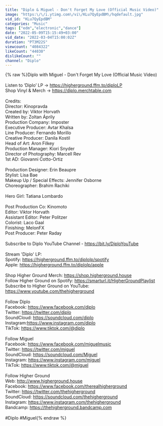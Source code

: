```yaml
---
title: "Diplo & Miguel - Don't Forget My Love (Official Music Video)"
image: "https:\/\/i.ytimg.com\/vi\/KLu7QyEpdBM\/hqdefault.jpg"
vid_id: "KLu7QyEpdBM"
categories: "Music"
tags: ["edm","electronic","dance"]
date: "2022-05-09T15:15:49+03:00"
vid_date: "2022-03-04T15:00:02Z"
duration: "PT3M22S"
viewcount: "4084322"
likeCount: "44030"
dislikeCount: ""
channel: "Diplo"
---
```

{% raw %}Diplo with Miguel - Don't Forget My Love (Official Music Video)<br /><br />Listen to ‘Diplo’ LP → <a rel="nofollow" target="blank" href="https://higherground.ffm.to/diploLP">https://higherground.ffm.to/diploLP</a><br />Shop Vinyl &amp; Merch → <a rel="nofollow" target="blank" href="https://diplo.merchtable.com">https://diplo.merchtable.com</a><br /><br />Credits: <br />Director: Kinopravda<br />Created by: Viktor Horvath<br />Written by: Zoltan Áprily <br />Production Company: Imposter<br />Executive Producer: Avtar Khalsa<br />Line Producer: Fernando Morillo<br />Creative Producer: Danila Kostil <br />Head of Art: Aron Filkey<br />Production Manager: Kiori Snyder<br />Director of Photography: Marcell Rev<br />1st AD: Giovanni Cotto-Ortiz<br /><br />Production Designer: Erin Beaupre<br />Stylist: Lisa Bae<br />Makeup Up / Special Effects: Jennifer Osborne<br />Choreographer: Brahim Rachiki<br /><br />Hero Girl: Tatiana Lombardo<br /><br />Post Production Co: Kinomoto<br />Editor: Viktor Horvath<br />Assistant Editor: Peter Politzer<br />Colorist: Laco Gaal<br />Finishing: MelonFX<br />Post Producer: Peter Raday<br /><br />Subscribe to Diplo YouTube Channel - <a rel="nofollow" target="blank" href="https://bit.ly/DiploYouTube">https://bit.ly/DiploYouTube</a><br /><br />Stream 'Diplo' LP:<br />Spotify: <a rel="nofollow" target="blank" href="https://higherground.ffm.to/diplolp/spotify">https://higherground.ffm.to/diplolp/spotify</a><br />Apple: <a rel="nofollow" target="blank" href="https://higherground.ffm.to/diplolp/apple">https://higherground.ffm.to/diplolp/apple</a><br /><br />Shop Higher Ground Merch: <a rel="nofollow" target="blank" href="https://shop.higherground.house">https://shop.higherground.house</a>  <br />Follow Higher Ground on Spotify: <a rel="nofollow" target="blank" href="https://smarturl.it/HigherGroundPlaylist">https://smarturl.it/HigherGroundPlaylist</a><br />Subscribe to Higher Ground on YouTube: <a rel="nofollow" target="blank" href="https://www.youtube.com/thehigherground">https://www.youtube.com/thehigherground</a><br /><br />Follow Diplo<br />Facebook: <a rel="nofollow" target="blank" href="https://www.facebook.com/diplo">https://www.facebook.com/diplo</a><br />Twitter: <a rel="nofollow" target="blank" href="https://twitter.com/diplo">https://twitter.com/diplo</a><br />SoundCloud: <a rel="nofollow" target="blank" href="https://soundcloud.com/diplo">https://soundcloud.com/diplo</a><br />Instagram:<a rel="nofollow" target="blank" href="https://www.instagram.com/diplo">https://www.instagram.com/diplo</a><br />TikTok: <a rel="nofollow" target="blank" href="https://www.tiktok.com/@diplo">https://www.tiktok.com/@diplo</a><br /><br />Follow Miguel<br />Facebook: <a rel="nofollow" target="blank" href="https://www.facebook.com/miguelmusic">https://www.facebook.com/miguelmusic</a><br />Twitter: <a rel="nofollow" target="blank" href="https://twitter.com/miguel">https://twitter.com/miguel</a><br />SoundCloud: <a rel="nofollow" target="blank" href="https://soundcloud.com/Miguel">https://soundcloud.com/Miguel</a><br />Instagram: <a rel="nofollow" target="blank" href="https://www.instagram.com/miguel">https://www.instagram.com/miguel</a><br />TikTok: <a rel="nofollow" target="blank" href="https://www.tiktok.com/@miguel">https://www.tiktok.com/@miguel</a><br /><br />Follow Higher Ground<br />Web: <a rel="nofollow" target="blank" href="http://www.higherground.house">http://www.higherground.house</a> <br />Facebook: <a rel="nofollow" target="blank" href="https://www.facebook.com/therealhigherground">https://www.facebook.com/therealhigherground</a> <br />Twitter: <a rel="nofollow" target="blank" href="https://twitter.com/thehigherground">https://twitter.com/thehigherground</a> <br />SoundCloud: <a rel="nofollow" target="blank" href="https://soundcloud.com/thehigherground">https://soundcloud.com/thehigherground</a> <br />Instagram: <a rel="nofollow" target="blank" href="https://www.instagram.com/thehigherground">https://www.instagram.com/thehigherground</a><br />Bandcamp: <a rel="nofollow" target="blank" href="https://thehigherground.bandcamp.com">https://thehigherground.bandcamp.com</a><br /><br />#Diplo #Miguel{% endraw %}
